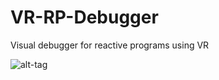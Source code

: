 # VR-RP-Debugger
Visual debugger for reactive programs using VR

![alt-tag](https://rawgit.com/SupayrPoney/VR-RP-Debugger/master/screenshot.PNG)
